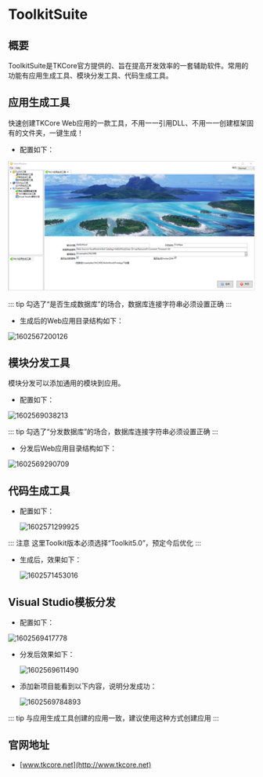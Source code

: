# ToolkitSuite

## 概要

ToolkitSuite是TKCore官方提供的、旨在提高开发效率的一套辅助软件。常用的功能有应用生成工具、模块分发工具、代码生成工具。



## 应用生成工具

快速创建TKCore Web应用的一款工具，不用一一引用DLL、不用一一创建框架固有的文件夹，一键生成！



- 配置如下：

![1602566789088](https://github.com/madiantech/ToolkitSuite/blob/main/README.assets/1602566789088.png)

::: tip
勾选了“是否生成数据库”的场合，数据库连接字符串必须设置正确
:::



- 生成后的Web应用目录结构如下：

![1602567200126](https://github.com/madiantech/ToolkitSuite/tree/main/README.assets/1602567200126.png)





## 模块分发工具

模块分发可以添加通用的模块到应用。



- 配置如下：

![1602569038213](https://github.com/madiantech/ToolkitSuite/tree/main/README.assets/1602569038213.png)

::: tip
勾选了“分发数据库”的场合，数据库连接字符串必须设置正确
:::



- 分发后Web应用目录结构如下：

![1602569290709](https://github.com/madiantech/ToolkitSuite/tree/main/README.assets/1602569290709.png)



## 代码生成工具



- 配置如下：

  ![1602571299925](https://github.com/madiantech/ToolkitSuite/tree/main/README.assets/1602571299925.png)

::: 注意 这里Toolkit版本必须选择“Toolkit5.0”，预定今后优化 
:::



- 生成后，效果如下：

  ![1602571453016](https://github.com/madiantech/ToolkitSuite/tree/main/README.assets/1602571453016.png)



## Visual Studio模板分发



- 配置如下：

![1602569417778](https://github.com/madiantech/ToolkitSuite/tree/main/README.assets/1602569417778.png)



- 分发后效果如下：

  ![1602569611490](https://github.com/madiantech/ToolkitSuite/tree/main/README.assets/1602569611490.png)



- 添加新项目能看到以下内容，说明分发成功：

  ![1602569784893](https://github.com/madiantech/ToolkitSuite/tree/main/README.assets/1602569784893.png)

::: tip
与应用生成工具创建的应用一致，建议使用这种方式创建应用
:::



## 官网地址

- [www.tkcore.net](http://www.tkcore.net)
